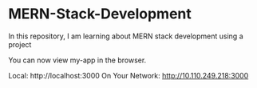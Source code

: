 # MERN-Stack-Development
In this repository, I am learning about MERN stack development using a project

You can now view my-app in the browser.

  Local:            http://localhost:3000
  On Your Network:  http://10.110.249.218:3000
